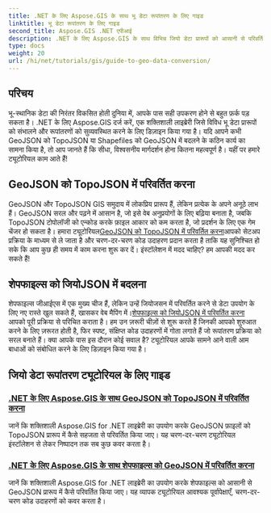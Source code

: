 ```yaml
---
title: .NET के लिए Aspose.GIS के साथ भू डेटा रूपांतरण के लिए गाइड
linktitle: भू डेटा रूपांतरण के लिए गाइड
second_title: Aspose.GIS .NET एपीआई
description: .NET के लिए Aspose.GIS के साथ विभिन्न जियो डेटा प्रारूपों को आसानी से परिवर्तित करें। GeoJSON, TopoJSON, और Shapefiles पर हमारे ट्यूटोरियल देखें।
type: docs
weight: 20
url: /hi/net/tutorials/gis/guide-to-geo-data-conversion/
---
```

## परिचय

भू-स्थानिक डेटा की निरंतर विकसित होती दुनिया में, आपके पास सही उपकरण होने से बहुत फ़र्क पड़ सकता है। .NET के लिए Aspose.GIS दर्ज करें, एक शक्तिशाली लाइब्रेरी जिसे विविध भू डेटा प्रारूपों को संभालने और रूपांतरणों को सुव्यवस्थित करने के लिए डिज़ाइन किया गया है। यदि आपने कभी GeoJSON को TopoJSON या Shapefiles को GeoJSON में बदलने के कठिन कार्य का सामना किया है, तो आप जानते हैं कि सीधा, विश्वसनीय मार्गदर्शन होना कितना महत्वपूर्ण है। यहीं पर हमारे ट्यूटोरियल काम आते हैं!

## GeoJSON को TopoJSON में परिवर्तित करना

 GeoJSON और TopoJSON GIS समुदाय में लोकप्रिय प्रारूप हैं, लेकिन प्रत्येक के अपने अनूठे लाभ हैं। GeoJSON सरल और पढ़ने में आसान है, जो इसे वेब अनुप्रयोगों के लिए बढ़िया बनाता है, जबकि TopoJSON टोपोलॉजी को एन्कोड करके फ़ाइल आकार को कम करता है, जो प्रदर्शन के लिए एक गेम चेंजर हो सकता है। हमारा ट्यूटोरियल[GeoJSON को TopoJSON में परिवर्तित करना](./converting-geojson-to-topojson/)आपको सेटअप प्रक्रिया के माध्यम से ले जाता है और चरण-दर-चरण कोड उदाहरण प्रदान करता है ताकि यह सुनिश्चित हो सके कि आप कुछ ही समय में काम करना शुरू कर दें। इंस्टॉलेशन में मदद चाहिए? हम आपकी मदद कर सकते हैं!

## शेपफाइल्स को जियोJSON में बदलना

 शेपफाइल्स जीआईएस में एक मुख्य चीज हैं, लेकिन उन्हें जियोजसन में परिवर्तित करने से डेटा उपयोग के लिए नए रास्ते खुल सकते हैं, खासकर वेब मैपिंग में।[शेपफाइल्स को जियोJSON में परिवर्तित करना](./converting-shapefile-to-geojson/) आपको पूरी प्रक्रिया से परिचित कराता है। हम उन ज़रूरी चीज़ों से शुरू करते हैं जिनकी आपको शुरुआत करने के लिए ज़रूरत होती है, फिर स्पष्ट, संक्षिप्त कोड उदाहरणों में गोता लगाते हैं जो रूपांतरण प्रक्रिया को सरल बनाते हैं। क्या आपके पास इस दौरान कोई सवाल है? ट्यूटोरियल आपके सामने आने वाली आम बाधाओं को संबोधित करने के लिए डिज़ाइन किया गया है।

## जियो डेटा रूपांतरण ट्यूटोरियल के लिए गाइड
### [.NET के लिए Aspose.GIS के साथ GeoJSON को TopoJSON में परिवर्तित करना](./converting-geojson-to-topojson/)
जानें कि शक्तिशाली Aspose.GIS for .NET लाइब्रेरी का उपयोग करके GeoJSON फ़ाइलों को TopoJSON प्रारूप में कैसे सहजता से परिवर्तित किया जाए। यह चरण-दर-चरण ट्यूटोरियल इंस्टॉलेशन से लेकर निष्पादन तक सब कुछ कवर करता है।
### [.NET के लिए Aspose.GIS के साथ शेपफाइल्स को GeoJSON में परिवर्तित करना](./converting-shapefile-to-geojson/)
जानें कि शक्तिशाली Aspose.GIS for .NET लाइब्रेरी का उपयोग करके शेपफाइल्स को आसानी से GeoJSON प्रारूप में कैसे परिवर्तित किया जाए। यह व्यापक ट्यूटोरियल आवश्यक पूर्वापेक्षाएँ, चरण-दर-चरण कोड उदाहरणों को कवर करता है।